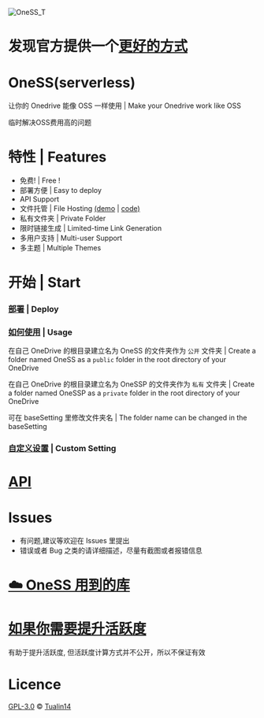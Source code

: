 ![OneSS_T](https://istatic.dza.vin/OneSS/OneSS_T.svg "OneSS_T")

# 发现官方提供一个[更好的方式](https://docs.microsoft.com/zh-cn/onedrive/developer/controls/file-pickers/?view=odsp-graph-online)

# OneSS(serverless)

让你的 Onedrive 能像 OSS 一样使用 | Make your Onedrive work like OSS

临时解决OSS费用高的问题
# 特性 | Features

- 免费! | Free !
- 部署方便 | Easy to deploy
- API Support
- 文件托管 | File Hosting [(demo](https://istatic.dza.vin/OneSS.html) | [code)](https://github.com/Tualin14/istatic/blob/main/OneSS.html)
- 私有文件夹 | Private Folder
- 限时链接生成 | Limited-time Link Generation
- 多用户支持 | Multi-user Support
- 多主题 | Multiple Themes

# 开始 | Start

### [部署](./doc/zh/deploy_zh.md) | Deploy

### [如何使用](./doc/zh/use_zh.md) | Usage

在自己 OneDrive 的根目录建立名为 OneSS 的文件夹作为 `公开` 文件夹 | Create a folder named OneSS as a `public` folder in the root directory of your OneDrive

在自己 OneDrive 的根目录建立名为 OneSSP 的文件夹作为 `私有` 文件夹 | Create a folder named OneSSP as a `private` folder in the root directory of your OneDrive

可在 baseSetting 里修改文件夹名 | The folder name can be changed in the baseSetting

### [自定义设置](./doc/zh/customSetting_zh.md) | Custom Setting

# [API](./doc/api/api.md)

# Issues

- 有问题,建议等欢迎在 Issues 里提出
- 错误或者 Bug 之类的请详细描述，尽量有截图或者报错信息

# [☁️ OneSS 用到的库](https://github.com/stars/Tualin14/lists/oness-%E7%94%A8%E5%88%B0%E7%9A%84%E5%BA%93)

# [如果你需要提升活跃度](./auto/README.md)

有助于提升活跃度, 但活跃度计算方式并不公开，所以不保证有效

# Licence

[GPL-3.0](LICENSE) © [Tualin14](https://github.com/Tualin14)
